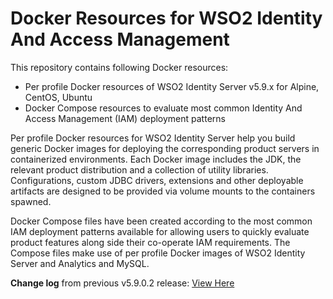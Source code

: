 # Docker Resources for WSO2 Identity And Access Management

This repository contains following Docker resources:

- Per profile Docker resources of WSO2 Identity Server v5.9.x for Alpine, CentOS, Ubuntu
- Docker Compose resources to evaluate most common Identity And Access Management (IAM) deployment patterns

Per profile Docker resources for WSO2 Identity Server help you build generic Docker images for deploying the
corresponding product servers in containerized environments. Each Docker image includes the JDK, the relevant product distribution
and a collection of utility libraries. Configurations, custom JDBC drivers, extensions and other deployable artifacts 
are designed to be provided via volume mounts to the containers spawned.

Docker Compose files have been created according to the most common IAM deployment patterns available for allowing users
to quickly evaluate product features along side their co-operate IAM requirements. The Compose files make use of per profile
Docker images of WSO2 Identity Server and Analytics and MySQL.

**Change log** from previous v5.9.0.2 release: [View Here](CHANGELOG.md)
